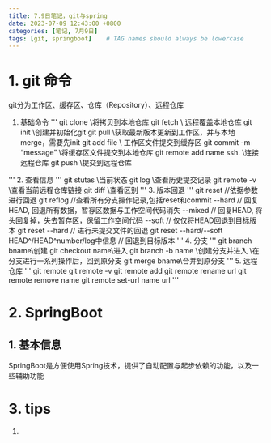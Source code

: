 ```yaml
---
title: 7.9日笔记，git与spring
date: 2023-07-09 12:43:00 +0800
categories: [笔记, 7月9日]
tags: [git, springboot]    # TAG names should always be lowercase
---
```


# 1. git 命令
git分为工作区、缓存区、仓库（Repository）、远程仓库
1. 基础命令
 ''' 
 git clone \\将拷贝到本地仓库
 git fetch \\ 远程覆盖本地仓库
 git init \\创建并初始化git
 git pull \\获取最新版本更新到工作区，并与本地merge，需要先init
 git add file \\ 工作区文件提交到缓存区
 git commit -m “message” \\将缓存区文件提交到本地仓库
 git remote add name ssh. \\连接远程仓库
 git push \\提交到远程仓库

 '''
2. 查看信息
'''
git stutas \\当前状态
git log \\查看历史提交记录
git remote -v \\查看当前远程仓库链接
git diff \\查看区别
'''
3. 版本回退
'''
git reset //依据参数进行回退
git reflog //查看所有分支操作记录,包括reset和commit
--hard // 回复HEAD, 回退所有数据，暂存区数据与工作空间代码消失
--mixed // 回复HEAD, 将头回复掉，失去暂存区，保留工作空间代码
--soft // 仅仅将HEAD回退到目标版本
git reset --hard  // 进行未提交文件的回退
git reset --hard/--soft HEAD^/HEAD^number/log中信息  // 回退到目标版本
'''
4. 分支
'''
git branch bname\\创建
git checkout name\\进入
git branch -b name \\创建分支并进入
\\在分支进行一系列操作后，回到原分支
git merge bname\\合并到原分支
'''
5. 远程仓库
'''
git remote
git remote -v
git remote add 
git remote rename url
git remote remove name
git remote set-url name url
'''

# 2. SpringBoot
## 1. 基本信息
SpringBoot是方便使用Spring技术，提供了自动配置与起步依赖的功能，以及一些辅助功能



# 3. tips
1. 

